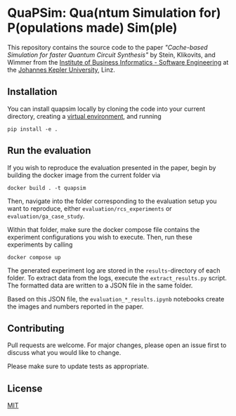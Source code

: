 # QuaPSim: Qua(ntum Simulation for) P(opulations made) Sim(ple)

This repository contains the source code to the paper
_"Cache-based Simulation for faster Quantum Circuit Synthesis"_
by Stein, Klikovits, and Wimmer from the [Institute of Business Informatics - Software Engineering](https://se.jku.at/) at the [Johannes Kepler University](https://www.jku.at/en), Linz.

## Installation

You can install quapsim locally by cloning the code into your current
directory, creating a [virtual environment](https://docs.python.org/3/library/venv.html), and running

```
pip install -e .
```

## Run the evaluation

If you wish to reproduce the evaluation presented in the paper, begin by
building the docker image from the current folder via

```
docker build . -t quapsim
```

Then, navigate into the folder corresponding to the evaluation setup you
want to reproduce, either `evaluation/rcs_experiments` or `evaluation/ga_case_study`.

Within that folder, make sure the docker compose file contains the experiment
configurations you wish to execute. Then, run these experiments by calling

```
docker compose up
```

The generated experiment log are stored in the `results`-directory of each
folder. To extract data from the logs, execute the `extract_results.py` script.
The formatted data are written to a JSON file in the same folder.

Based on this JSON file, the `evaluation_*_results.ipynb` notebooks create
the images and numbers reported in the paper.

## Contributing

Pull requests are welcome. For major changes, please open an issue first
to discuss what you would like to change.

Please make sure to update tests as appropriate.

## License

[MIT](https://choosealicense.com/licenses/mit/)
